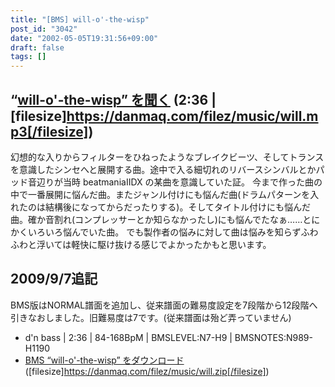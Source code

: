 ```yaml
---
title: "[BMS] will-o'-the-wisp"
post_id: "3042"
date: "2002-05-05T19:31:56+09:00"
draft: false
tags: []
---
```



## “[will-o'-the-wisp” を聞く](/filez/music/will.mp3) (2:36 | [filesize]https://danmaq.com/filez/music/will.mp3[/filesize])


幻想的な入りからフィルターをひねったようなブレイクビーツ、そしてトランスを意識したシンセへと展開する曲。途中で入る細切れのリバースシンバルとかパッド音辺りが当時 beatmaniaIIDX の某曲を意識していた証。 今まで作った曲の中で一番展開に悩んだ曲。またジャンル付けにも悩んだ曲(ドラムパターンを入れたのは結構後になってからだったりする)。そしてタイトル付けにも悩んだ曲。確か音割れ(コンプレッサーとか知らなかったし)にも悩んでたなぁ……とにかくいろいろ悩んでいた曲。 でも製作者の悩みに対して曲は悩みを知らずふわふわと浮いては軽快に駆け抜ける感じでよかったかもと思います。 

## 2009/9/7追記
BMS版はNORMAL譜面を追加し、従来譜面の難易度設定を7段階から12段階へ引きなおしました。旧難易度は7です。(従来譜面は殆ど弄っていません)

  * d'n bass | 2:36 | 84-168BpM | BMSLEVEL:N7-H9 | BMSNOTES:N989-H1190
  * [BMS “will-o'-the-wisp” をダウンロード](/filez/music/will.zip) ([filesize]https://danmaq.com/filez/music/will.zip[/filesize])

